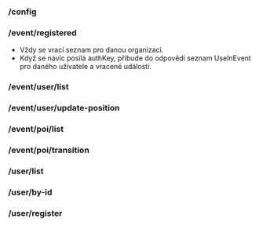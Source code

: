 ### /config ###

### /event/registered ###
* Vždy se vrací seznam pro danou organizaci.
* Když se navíc posílá authKey, přibude do odpovědi seznam UseInEvent pro daného uživatele a vracené události.

### /event/user/list ###

### /event/user/update-position ###

### /event/poi/list ###

### /event/poi/transition ###

### /user/list ###

### /user/by-id ###

### /user/register ###
